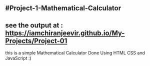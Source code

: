 #Project-1-Mathematical-Calculator
-
see the output at : https://iamchiranjeevir.github.io/My-Projects/Project-01
-
this is a simple Mathematical Calculator Done Using HTML CSS and JavaScript :)
